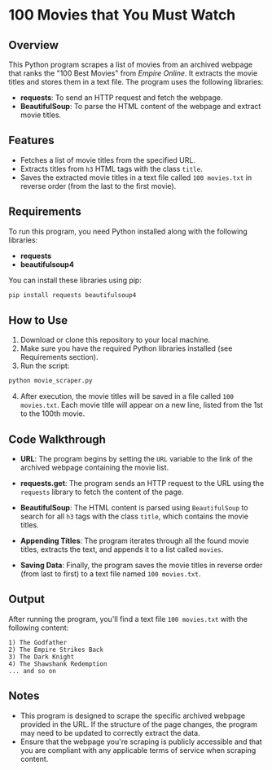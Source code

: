 # 100 Movies that You Must Watch


## Overview

This Python program scrapes a list of movies from an archived webpage that ranks the "100 Best Movies" from *Empire Online*. It extracts the movie titles and stores them in a text file. The program uses the following libraries:

- **requests**: To send an HTTP request and fetch the webpage.
- **BeautifulSoup**: To parse the HTML content of the webpage and extract movie titles.

## Features

- Fetches a list of movie titles from the specified URL.
- Extracts titles from `h3` HTML tags with the class `title`.
- Saves the extracted movie titles in a text file called `100 movies.txt` in reverse order (from the last to the first movie).

## Requirements

To run this program, you need Python installed along with the following libraries:

- **requests**
- **beautifulsoup4**

You can install these libraries using pip:

```bash
pip install requests beautifulsoup4
```

## How to Use

1. Download or clone this repository to your local machine.
2. Make sure you have the required Python libraries installed (see Requirements section).
3. Run the script:

```bash
python movie_scraper.py
```

4. After execution, the movie titles will be saved in a file called `100 movies.txt`. Each movie title will appear on a new line, listed from the 1st to the 100th movie.

## Code Walkthrough

- **URL**: The program begins by setting the `URL` variable to the link of the archived webpage containing the movie list.
  
- **requests.get**: The program sends an HTTP request to the URL using the `requests` library to fetch the content of the page.
  
- **BeautifulSoup**: The HTML content is parsed using `BeautifulSoup` to search for all `h3` tags with the class `title`, which contains the movie titles.

- **Appending Titles**: The program iterates through all the found movie titles, extracts the text, and appends it to a list called `movies`.

- **Saving Data**: Finally, the program saves the movie titles in reverse order (from last to first) to a text file named `100 movies.txt`.

## Output

After running the program, you'll find a text file `100 movies.txt` with the following content:

```
1) The Godfather
2) The Empire Strikes Back
3) The Dark Knight
4) The Shawshank Redemption
... and so on
```

## Notes

- This program is designed to scrape the specific archived webpage provided in the URL. If the structure of the page changes, the program may need to be updated to correctly extract the data.
- Ensure that the webpage you're scraping is publicly accessible and that you are compliant with any applicable terms of service when scraping content.

